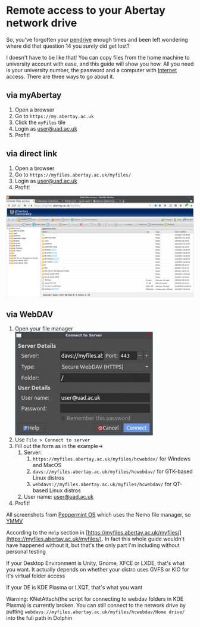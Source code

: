 # Remote access to your Abertay network drive

So, you've forgotten your [pendrive](https://en.wikipedia.org/wiki/pendrive) enough times and been left wondering where did that question 14 you _surely_ did get lost?

I doesn't have to be like that! You can copy files from the home machine to university account with ease, and this guide will show you how. All you need is your university number, the password and a computer with [Internet](https://en.wikipedia.org/wiki/Internet) access. There are three ways to go about it.

## via myAbertay

1. Open a browser
2. Go to `https://my.abertay.ac.uk`
3. Click the `myFiles` tile
4. Login as [user@uad.ac.uk](mailto:user@uad.ac.uk)
5. Profit!

## via direct link

1. Open a browser
2. Go to `https://myfiles.abertay.ac.uk/myfiles/`
3. Login as [user@uad.ac.uk](mailto:user@uad.ac.uk)
4. Profit!

![img](../../.gitbook/assets/browser_view.png)

## via WebDAV

1. Open your file manager ![img](../../.gitbook/assets/connect_to_server.png)
2. Use `File > Connect to server`
3. Fill out the form as in the example→
   1. Server:
      1. `https://myfiles.abertay.ac.uk/myfiles/hcwebdav/` for Windows and MacOS
      2. `davs://myfiles.abertay.ac.uk/myfiles/hcwebdav/` for GTK-based Linux distros
      3. `webdavs://myfiles.abertay.ac.uk/myfiles/hcwebdav/` for QT-based Linux distros
   2. User name: [user@uad.ac.uk](mailto:user@uad.ac.uk)
4. Profit!

All screenshots from [Peppermint OS](https://peppermintos.com/) which uses the Nemo file manager, so [YMMV](https://en.wiktionary.org/wiki/your_mileage_may_vary)

According to the `Help` section in [https://myfiles.abertay.ac.uk/myfiles/](https://myfiles.abertay.ac.uk/myfiles/). In fact this whole guide wouldn't have happened without it, but that's the only part I'm including without personal testing

If your Desktop Environment is Unity, Gnome, XFCE or LXDE, that's what you want. It actually depends on whether your distro uses GVFS or KIO for it's virtual folder access

If your DE is KDE Plasma or LXQT, that's what you want

Warning: KNetAttach\(the script for connecting to webdav folders in KDE Plasma\) is currently broken. You can still connect to the network drive by putting `webdavs://myfiles.abertay.ac.uk/myfiles/hcwebdav/Home drive/` into the full path in Dolphin
